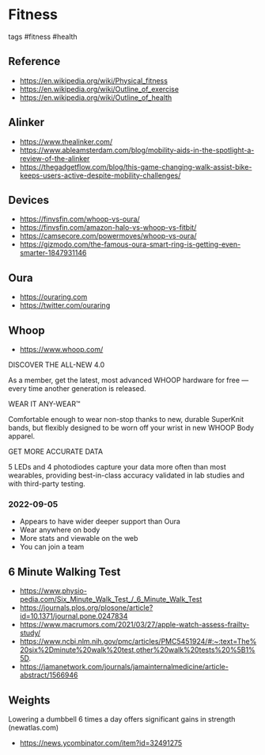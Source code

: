 # Fitness

tags #fitness #health

## Reference

* https://en.wikipedia.org/wiki/Physical_fitness
* https://en.wikipedia.org/wiki/Outline_of_exercise
* https://en.wikipedia.org/wiki/Outline_of_health


## Alinker

* https://www.thealinker.com/
* https://www.ableamsterdam.com/blog/mobility-aids-in-the-spotlight-a-review-of-the-alinker
* https://thegadgetflow.com/blog/this-game-changing-walk-assist-bike-keeps-users-active-despite-mobility-challenges/

## Devices

* https://finvsfin.com/whoop-vs-oura/
* https://finvsfin.com/amazon-halo-vs-whoop-vs-fitbit/
* https://camsecore.com/powermoves/whoop-vs-oura/
* https://gizmodo.com/the-famous-oura-smart-ring-is-getting-even-smarter-1847931146


## Oura

* https://ouraring.com
* https://twitter.com/ouraring


## Whoop

* https://www.whoop.com/

DISCOVER THE ALL-NEW 4.0

As a member, get the latest, most advanced WHOOP hardware for free — every time another generation is released.

WEAR IT ANY-WEAR™

Comfortable enough to wear non-stop thanks to new, durable SuperKnit bands, but flexibly designed to be worn off your wrist in new WHOOP Body apparel.

GET MORE ACCURATE DATA

5 LEDs and 4 photodiodes capture your data more often than most wearables, providing best-in-class accuracy validated in lab studies and with third-party testing.

### 2022-09-05

* Appears to have wider deeper support than Oura
* Wear anywhere on body
* More stats and viewable on the web
* You can join a team


## 6 Minute Walking Test

* https://www.physio-pedia.com/Six_Minute_Walk_Test_/_6_Minute_Walk_Test
* https://journals.plos.org/plosone/article?id=10.1371/journal.pone.0247834
* https://www.macrumors.com/2021/03/27/apple-watch-assess-frailty-study/
* https://www.ncbi.nlm.nih.gov/pmc/articles/PMC5451924/#:~:text=The%20six%2Dminute%20walk%20test,other%20walk%20tests%20%5B1%5D.
* https://jamanetwork.com/journals/jamainternalmedicine/article-abstract/1566946


## Weights

Lowering a dumbbell 6 times a day offers significant gains in strength (newatlas.com)

* https://news.ycombinator.com/item?id=32491275
